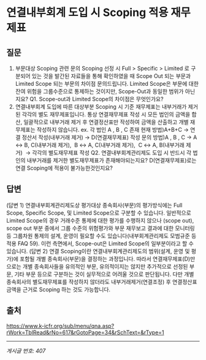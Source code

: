# 연결내부회계 도입 시 Scoping 적용 재무제표

## 질문
1. 부문대상 Scoping 관련 문의
Scoping 선정 시 Full > Specific > Limited 로 구분되어 있는 것을
발간된 자료들을 통해 확인하였을 때 Scope Out 되는 부문과 Limited Scope 되는 부문의
차이점 문의드립니다.
Limited Scope은 부문에 대한 잔여 위험을 그룹수준으로 통제하는 것이지만,
Scope-Out과 동일한 범위가 아닌지요?
Q1. Scope-out과 Limited Scope의 차이점은 무엇인가요?
2. 연결내부회계 도입에 따른 대상부분 Scoping 시 기준 재무제표는
내부거래가 제거된 각각의 별도 재무제표입니다.
통상 연결재무제표 작성 시 모든 법인의 금액을 합산, 일괄적으로 내부거래 제거 후
연결정산표만 작성하여 금액을 산출하고 개별 재무제표는 작성하지 않습니다.
ex. 각 법인 A , B , C 존재
현재 방법)A+B+C → 연결 정산서 작성(내부거래 제거) → D(연결재무제표) 작성
문의 방법)A , B , C → A ↔ B, C(내부거래 제거),  B ↔ A, C(내부거래 제거),  C ↔ A, B(내부거래 제거)  → 각각의 별도재무제표 작성
Q2. 연결내부회계관리제도 도입 시 반드시 각 법인의 내부거래를 제거한 별도재무제표가 존재해야되는지요?
D(연결재무제표)로는 연결 Scoping에 적용이 불가능한것인지요?

## 답변
(답변 1)
연결내부회계관리제도상 평가대상 종속회사(부문)의 평가방식에는 Full Scope, Specific Scope, 및 Limited Scope으로 구분할 수 있습니다. 일반적으로 Limited Scope의 경우 거래수준 통제에 대한 평가를 수행하지 않으나 (scope out), scope out 부분 중에서 그룹 수준의 위험평가와 부문 재무보고 결과에 대한 모니터링 등 그룹차원 통제의 설계, 운영이 필요할 수도 있습니다(내부회계관리제도 모범규준 등 적용 FAQ 59). 이런 측면에서, Scope-out은 Limited Scope의 일부분이라고 할 수 있습니다.
(답변 2)
연결 Scoping이란 연결내부회계관리제도의 범위(설계, 운영 및 평가)에 포함될 개별 종속회사(부문)을 결정하는 과정입니다. 따라서 연결재무제표(D)만으로는 개별 종속회사들을 유의적인 부문, 유의적이지는 않지만 추가적으로 선정된 부문, 기타 부문 등으로 구분하는 것이 실무적으로 어려울 것으로 판단됩니다. 다만 개별 종속회사의 별도재무제표를 작성하지 않더라도 내부거래제거(연결조정) 후 연결정산표 금액을 근거로 Scoping 하는 것도 가능합니다.

## 출처
https://www.k-icfr.org/sub/menu/qna.asp?rWork=TblRead&rNo=617&rGotoPage=34&rSchText=&rType=1

---
*게시글 번호: 407*
